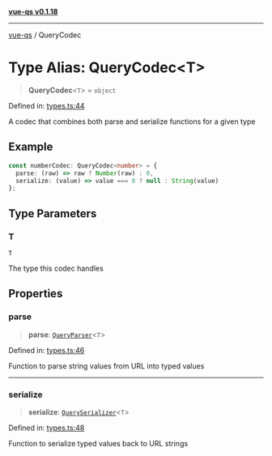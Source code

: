 [**vue-qs v0.1.18**](../README.md)

***

[vue-qs](../README.md) / QueryCodec

# Type Alias: QueryCodec\<T\>

> **QueryCodec**\<`T`\> = `object`

Defined in: [types.ts:44](https://github.com/iamsomraj/vue-qs/blob/bdb41c8152865a4fb600c24be642289b5d115cbf/src/types.ts#L44)

A codec that combines both parse and serialize functions for a given type

## Example

```ts
const numberCodec: QueryCodec<number> = {
  parse: (raw) => raw ? Number(raw) : 0,
  serialize: (value) => value === 0 ? null : String(value)
};
```

## Type Parameters

### T

`T`

The type this codec handles

## Properties

### parse

> **parse**: [`QueryParser`](QueryParser.md)\<`T`\>

Defined in: [types.ts:46](https://github.com/iamsomraj/vue-qs/blob/bdb41c8152865a4fb600c24be642289b5d115cbf/src/types.ts#L46)

Function to parse string values from URL into typed values

***

### serialize

> **serialize**: [`QuerySerializer`](QuerySerializer.md)\<`T`\>

Defined in: [types.ts:48](https://github.com/iamsomraj/vue-qs/blob/bdb41c8152865a4fb600c24be642289b5d115cbf/src/types.ts#L48)

Function to serialize typed values back to URL strings
